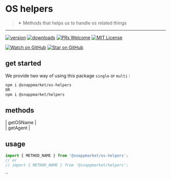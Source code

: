 # OS helpers
> ✴ Methods that helps us to handle os related things
----

[![version](https://img.shields.io/npm/v/@snappmarket/os-helpers.svg?style=flat-square)](https://www.npmjs.com/package/@snappmarket/os-helpers)
[![downloads](https://img.shields.io/npm/dm/@snappmarket/os-helpers.svg?style=flat-square)](http://www.npmtrends.com/@snappmarket/os-helpers)
[![PRs Welcome](https://img.shields.io/badge/PRs-welcome-brightgreen.svg?style=flat-square)](http://makeapullrequest.com)
[![MIT License](https://img.shields.io/npm/l/@snappmarket/os-helpers.svg?style=flat-square)](https://github.com/snappmarket/react-hooks/tree/master/packages/useDidUpdateEffect/blob/master/LICENSE.md)

[![Watch on GitHub](https://img.shields.io/github/watchers/snappmarket/react-hooks.svg?style=social)](https://github.com/snappmarket/react-hooks/watchers)
[![Star on GitHub](https://img.shields.io/github/stars/snappmarket/react-hooks.svg?style=social)](https://github.com/snappmarket/react-hooks/stargazers)

## get started 
We provide two way of using this package `single` or `multi` :
```bash
npm i @snappmarket/os-helpers
OR
npm i @snappmarket/helpers
```

## methods
| getOSName                                                 |  
| getAgent                                                 |  

## usage 
```javascript
import { METHOD_NAME } from '@snappmarket/os-helpers';
// or 
// import { METHOD_NAME } from '@snappmarket/helpers';
```
``
